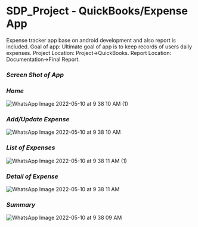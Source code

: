 # SDP_Project - QuickBooks/Expense App
Expense tracker app base on android development and also report is included.
Goal of app: 
Ultimate goal of app is to keep records of users daily expenses.
Project Location:
Project->QuickBooks.
Report Location:
Documentation->Final Report.


### _**Screen Shot of App**_

### _**Home**_
![WhatsApp Image 2022-05-10 at 9 38 10 AM (1)](https://user-images.githubusercontent.com/59388716/167544462-19131f23-7f2c-4d71-a9ed-88a86db23165.jpeg)
### _**Add/Update Expense**_
![WhatsApp Image 2022-05-10 at 9 38 10 AM](https://user-images.githubusercontent.com/59388716/167544480-8f365b15-d267-43f7-ae7a-42b8a031099a.jpeg)
### _**List of Expenses**_
![WhatsApp Image 2022-05-10 at 9 38 11 AM (1)](https://user-images.githubusercontent.com/59388716/167544489-1e6f3006-8595-4783-a8d3-19659c1d8b0e.jpeg)
### _**Detail of Expense**_
![WhatsApp Image 2022-05-10 at 9 38 11 AM](https://user-images.githubusercontent.com/59388716/167544499-2cf89979-4314-4595-a0cb-af5ddc331b51.jpeg)
### **_Summary_**
![WhatsApp Image 2022-05-10 at 9 38 09 AM](https://user-images.githubusercontent.com/59388716/167544507-ef109a4a-4b59-40f9-b8a9-2c6566438c3f.jpeg)

